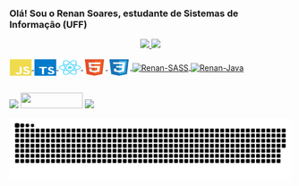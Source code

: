 ### Olá! Sou o Renan Soares, estudante de Sistemas de Informação (UFF) 

<div align="center">
  <a href="https://github.com/renans80">
  <img height="180em" src="https://github-readme-stats.vercel.app/api?username=renans80&show_icons=true&theme=dracula&include_all_commits=true&count_private=true"/>
  <img height="180em" src="https://github-readme-stats.vercel.app/api/top-langs/?username=renans80&layout=compact&langs_count=7&theme=dracula"/>
</div>
<div style="display: inline_block"><br>
  <img align="center" alt="Renan-Js" height="30" width="40" src="https://raw.githubusercontent.com/devicons/devicon/master/icons/javascript/javascript-plain.svg">
  <img align="center" alt="Renan-Ts" height="30" width="40" src="https://raw.githubusercontent.com/devicons/devicon/master/icons/typescript/typescript-plain.svg">
  <img align="center" alt="Renan-React" height="30" width="40" src="https://raw.githubusercontent.com/devicons/devicon/master/icons/react/react-original.svg">
  <img align="center" alt="Renan-HTML" height="30" width="40" src="https://raw.githubusercontent.com/devicons/devicon/master/icons/html5/html5-original.svg">
  <img align="center" alt="Renan-CSS" height="30" width="40" src="https://raw.githubusercontent.com/devicons/devicon/master/icons/css3/css3-original.svg">
  <img align="center" alt="Renan-SASS" height="30" width="40" src="https://cdn.jsdelivr.net/gh/devicons/devicon/icons/sass/sass-original.svg" />
  <img align="center" alt="Renan-Java" height="30" width="40" src="https://cdn.jsdelivr.net/gh/devicons/devicon/icons/java/java-plain.svg" />
</div>
  
 ##
 
<div>
  <a href="https://www.linkedin.com/in/renansoaresf/" target="_blank"><img src="https://img.shields.io/badge/-LinkedIn-%230077B5?style=for-the-badge&logo=linkedin&logoColor=white" target="_blank"></a> 
  <a href="https://www.behance.net/renansoares11" target="_blank"><img src="https://aleen42.github.io/badges/src/behance.svg" height="28" width="111" target="_blank"></a>
  <a href="https://www.instagram.com/renan_soaresf/" target="_blank"><img src="https://img.shields.io/badge/-Instagram-%23E4405F?style=for-the-badge&logo=instagram&logoColor=white" target="_blank"></a>

 
  ![Snake animation](https://github.com/renans80/renans80/blob/output/github-contribution-grid-snake.svg)
 
</div>

